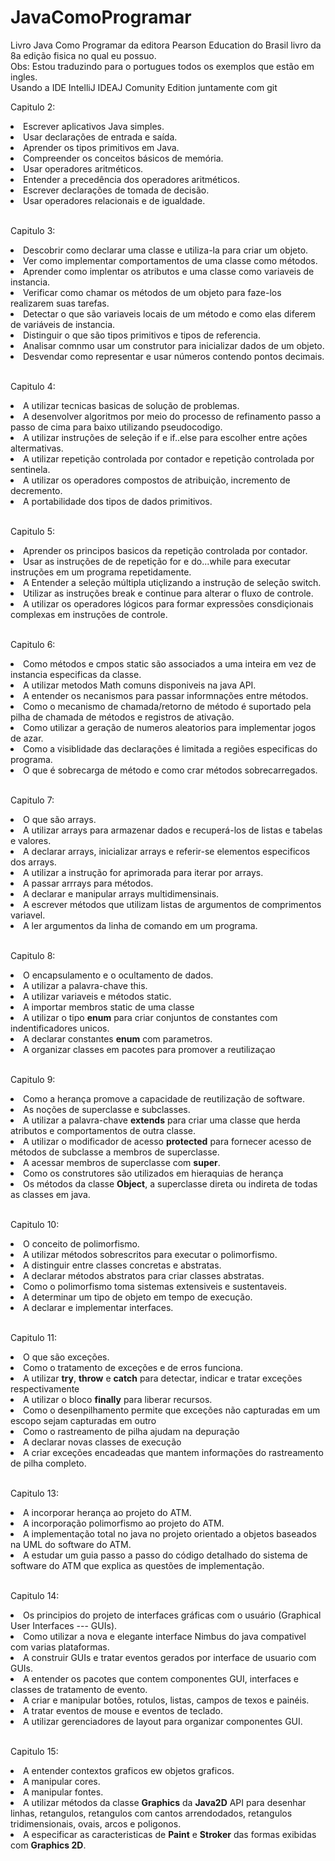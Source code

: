 # JavaComoProgramar
Livro Java Como Programar da editora Pearson Education do Brasil livro da 8a edição fisica no qual eu possuo.</br>
Obs: Estou traduzindo para o portugues todos os exemplos que estão em ingles.</br>
Usando a IDE IntelliJ IDEAJ Comunity Edition juntamente com git</br>

<p>Capitulo 2:</p> 
            <li>Escrever aplicativos Java simples.</li>
            <li>Usar declarações de entrada e saída.</li>
            <li>Aprender os tipos primitivos em Java.</li>
            <li>Compreender os conceitos básicos de memória.</li>
            <li>Usar operadores aritméticos.</li>
            <li>Entender a precedência dos operadores aritméticos.</li>
            <li>Escrever declarações de tomada de decisão.</li>
            <li>Usar operadores relacionais e de igualdade.</li></br>
            
<p>Capitulo 3:</p> 
            <li>Descobrir como declarar uma classe e utiliza-la para criar um objeto.</li>
            <li>Ver como implementar comportamentos de uma classe como métodos.</li>
            <li>Aprender como implentar os atributos e uma classe como variaveis de instancia.</li>
            <li>Verificar como chamar os métodos de um objeto para faze-los realizarem suas tarefas.</li>
            <li>Detectar o que são variaveis locais de um método e como  elas diferem de variáveis de instancia.</li>
            <li>Distinguir o que são tipos primitivos e tipos de referencia.</li>
            <li>Analisar comnmo usar um construtor para inicializar dados de um objeto.</li>
            <li>Desvendar como representar e usar números contendo pontos decimais.</li></br>

<p>Capitulo 4:</p> 
            <li>A utilizar tecnicas basicas de solução de problemas.</li>
            <li>A desenvolver algoritmos por meio do processo de refinamento passo a passo de cima para baixo utilizando pseudocodigo.</li>
            <li>A utilizar instruções de seleção if e if..else para escolher entre ações altermativas.</li>
            <li>A utilizar repetição controlada por contador e repetição controlada por sentinela.</li>
            <li>A utilizar os operadores compostos de atribuição, incremento de decremento.</li>
            <li>A portabilidade dos tipos de dados primitivos.</li></br>

<p>Capitulo 5:</p> 
            <li>Aprender os principos basicos da repetição controlada por contador.</li>
            <li>Usar as instruções de de repetição for e do...while para executar instruções em um programa repetidamente.</li>
            <li>A Entender a seleção múltipla utiçlizando a instrução de seleção switch.</li>
            <li>Utilizar as instruções break e continue para alterar o fluxo de controle.</li>
            <li>A utilizar os operadores lógicos para formar expressões consdiçionais complexas em instruções de controle.</li></br>

<p>Capitulo 6:</p> 
            <li>Como métodos e cmpos static são associados a uma inteira em vez de instancia especificas da classe.</li>       
            <li>A utilizar metodos Math comuns disponiveis na java API.</li>
            <li>A entender os necanismos para passar informnações entre métodos.</li>
            <li>Como o mecanismo de chamada/retorno de método é suportado pela pilha de chamada de métodos e registros de ativação.</li>
            <li>Como utilizar a geração de numeros aleatorios para implementar jogos de azar.</li>
            <li>Como a visiblidade das declarações é limitada a regiões especificas do programa.</li>
            <li>O que é sobrecarga de método e como crar métodos sobrecarregados.</li></br>

<p>Capitulo 7:</p> 
            <li>O que são arrays.</li>
            <li>A utilizar arrays para armazenar dados e recuperá-los de listas e tabelas e valores.</li>
            <li>A declarar arrays, inicializar arrays e referir-se elementos especificos dos arrays.</li>
            <li>A utilizar a instrução for aprimorada para iterar por arrays.</li>
            <li>A passar arrrays para métodos.</li>
            <li>A declarar e manipular arrays multidimensinais.</li>
            <li>A escrever métodos que utilizam listas de argumentos de comprimentos variavel.</li>
            <li>A ler argumentos da linha de comando em um programa.</li></br>
            
<p>Capitulo 8:</p>
            <li>O encapsulamento e o ocultamento de dados.</li>
            <li>A utilizar a palavra-chave this.</li>
            <li>A utilizar variaveis e métodos static.</li>
            <li>A importar membros static de uma classe</li>
            <li>A utilizar o tipo <b>enum</b> para criar conjuntos de constantes com indentificadores unicos.</li>
            <li>A declarar constantes <b>enum</b> com parametros.</li>
            <li>A organizar classes em pacotes para promover a reutilizaçao</li></br>

<p>Capitulo 9:</p>
             <li>Como a herança promove a capacidade de reutilização de software.</li>
             <li>As noções de superclasse e subclasses.</li>
             <li>A utilizar a palavra-chave <b>extends</b> para criar uma classe que herda atributos e comportamentos de outra classe.</li>
             <li>A utilizar o modificador de acesso <b>protected</b> para fornecer acesso de métodos de subclasse a membros de superclasse.</li>
             <li>A acessar membros de superclasse com <b>super</b>.</li>
             <li>Como os construtores são utilizados em hieraquias de herança</li>
             <li>Os métodos da classe <b>Object</b>, a superclasse direta ou indireta de todas as classes em java.</li></br>

<p>Capitulo 10:</p>
             <li>O conceito de polimorfismo.</li>
             <li>A utilizar métodos sobrescritos para executar o polimorfismo.</li>
             <li>A distinguir entre classes concretas e abstratas.</li>
             <li>A declarar métodos abstratos para criar classes abstratas.</li>
             <li>Como o polimorfismo toma sistemas extensiveis e sustentaveis.</li>
             <li>A determinar um tipo de objeto em tempo de execução.</li>
             <li>A declarar e implementar interfaces.</li></br>

<p>Capitulo 11:</p>
              <li>O que são exceções.</li>
              <li>Como o tratamento de exceções e de erros funciona.</li>
              <li>A utilizar <b>try</b>, <b>throw</b> e <b>catch</b> para detectar, indicar e tratar exceções respectivamente</li>
              <li>A utilizar o bloco <b>finally</b> para liberar recursos.</li>
              <li>Como o desenpilhamento permite que exceções não capturadas em um escopo sejam capturadas em outro </li>
              <li>Como o rastreamento de pilha ajudam na depuração</li>
              <li>A declarar novas classes de execução</li>
             <li>A criar exceções encadeadas que mantem informações do rastreamento de pilha completo.</li></br>

<p>Capitulo 13:</p>
              <li>A incorporar herança ao projeto do ATM.</li>
              <li>A incorporação polimorfismo ao projeto do ATM.</li>
              <li>A implementação total no java no projeto orientado a objetos baseados na UML do software do ATM.</li>
              <li>A estudar um guia passo a passo do código detalhado do sistema de software do ATM
              que explica as questões de implementação.</li></br>

 <p>Capitulo 14:</p>
              <li>Os principios do projeto de interfaces gráficas com o usuário (Graphical User Interfaces --- GUIs).</li>
              <li>Como utilizar a nova e elegante interface Nimbus do java compativel com varias plataformas.</li>
              <li>A construir GUIs e tratar eventos gerados por interface de usuario com GUIs.</li>
              <li>A entender os pacotes que contem componentes GUI, interfaces e classes de tratamento de evento.</li>
              <li>A criar e manipular botões, rotulos, listas, campos de texos e painéis.</li>
              <li>A tratar eventos de mouse e eventos de teclado.</li>
              <li>A utilizar gerenciadores de layout para organizar componentes GUI.</li></br>
     
 <p>Capitulo 15:</p>
              <li>A entender contextos graficos ew objetos graficos.</li>
              <li>A manipular cores.</li>
              <li>A manipular fontes.</li>
              <li>A utilizar métodos da classe <b>Graphics</b> da <b>Java2D</b> API para desenhar linhas, retangulos, retangulos com cantos arrendodados, retangulos tridimensionais, ovais, arcos e poligonos.</li>
              <li>A especificar as caracteristicas de <b>Paint</b> e <b>Stroker</b> das formas exibidas com <b>Graphics 2D</b>.</li>
              


